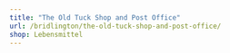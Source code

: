 ```yaml
---
title: "The Old Tuck Shop and Post Office"
url: /bridlington/the-old-tuck-shop-and-post-office/
shop: Lebensmittel
---
```

